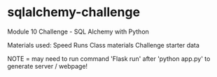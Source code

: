 # sqlalchemy-challenge
Module 10 Challenge - SQL Alchemy with Python

Materials used:
Speed Runs
Class materials
Challenge starter data

NOTE = may need to run command 'Flask run' after 'python app.py' to generate server / webpage!
